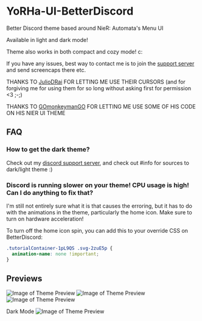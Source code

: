 # YoRHa-UI-BetterDiscord
Better Discord theme based around NieR: Automata's Menu UI

Available in light and dark mode!

Theme also works in both compact and cozy mode! c:

If you have any issues, best way to contact me is to join the [support server](https://discord.gg/X4nBPCa) and send screencaps there etc.

THANKS TO [JulioDRai](https://www.deviantart.com/juliodrai) FOR LETTING ME USE THEIR CURSORS (and for forgiving me for using them for so long without asking first for permission <3 ;-;) 

THANKS TO [GOmonkeymanGO](https://github.com/ChaseIngebritson/YoRHa-Discord-Theme) FOR LETTING ME USE SOME OF HIS CODE ON HIS NIER UI THEME

## FAQ

### How to get the dark theme?

Check out my [discord support server](https://discord.gg/X4nBPCa), and check out #info for sources to dark/light theme :)

### Discord is running slower on your theme! CPU usage is high! Can I do anything to fix that?

I'm still not entirely sure what it is that causes the erroring, but it has to do with the animations in the theme, particularly the home icon.
Make sure to turn on hardware acceleration!

To turn off the home icon spin, you can add this to your override CSS on BetterDiscord:

```scss
.tutorialContainer-1pL9QS .svg-2zuE5p {
  animation-name: none !important;
}
```

## Previews

![Image of Theme Preview](https://raw.githubusercontent.com/AccraZed/YoRHA-UI-BetterDiscord/master/Previews/preview3.png)
![Image of Theme Preview](https://raw.githubusercontent.com/AccraZed/YoRHA-UI-BetterDiscord/master/Previews/preview1.png)
![Image of Theme Preview](https://raw.githubusercontent.com/AccraZed/YoRHA-UI-BetterDiscord/master/Previews/preview2.png)

Dark Mode
![Image of Theme Preview](https://raw.githubusercontent.com/AccraZed/YoRHA-UI-BetterDiscord/master/Previews/dark-1.png)